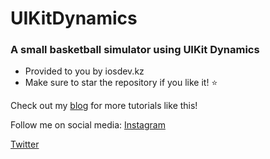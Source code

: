 # UIKitDynamics
### A small basketball simulator using UIKit Dynamics

* Provided to you by iosdev.kz 
* Make sure to star the repository if you like it! :star:

Check out my [blog](https://iosdev.kz) for more tutorials like this! 

Follow me on social media: 
 [Instagram](https://instagram.com/iosdev.kz)
 
 [Twitter](https://twitter.com/metahdev)

